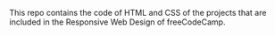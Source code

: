 This repo contains the code of HTML and CSS of the projects that are included in the Responsive Web Design of freeCodeCamp.
 